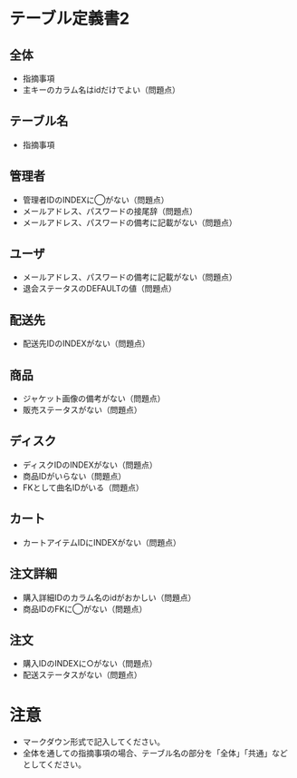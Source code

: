 # テーブル定義書2
## 全体
- 指摘事項
- 主キーのカラム名はidだけでよい（問題点）

## テーブル名
- 指摘事項

## 管理者
- 管理者IDのINDEXに◯がない（問題点）
- メールアドレス、パスワードの接尾辞（問題点）
- メールアドレス、パスワードの備考に記載がない（問題点）

## ユーザ
- メールアドレス、パスワードの備考に記載がない（問題点）
- 退会ステータスのDEFAULTの値（問題点）

## 配送先
- 配送先IDのINDEXがない（問題点）

## 商品
- ジャケット画像の備考がない（問題点）
- 販売ステータスがない（問題点）

## ディスク
- ディスクIDのINDEXがない（問題点）
- 商品IDがいらない（問題点）
- FKとして曲名IDがいる（問題点）

## カート
- カートアイテムIDにINDEXがない（問題点）

## 注文詳細
- 購入詳細IDのカラム名のidがおかしい（問題点）
- 商品IDのFKに◯がない（問題点）

## 注文
- 購入IDのINDEXに○がない（問題点）
- 配送ステータスがない（問題点）

# 注意
* マークダウン形式で記入してください。
* 全体を通しての指摘事項の場合、テーブル名の部分を「全体」「共通」などとしてください。
